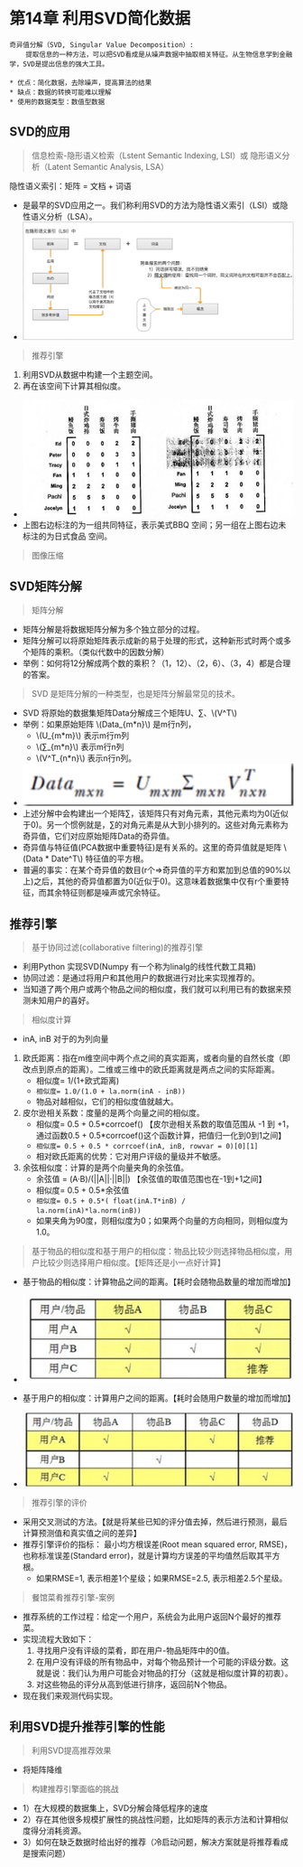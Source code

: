 # 第14章 利用SVD简化数据
<script type="text/javascript" src="http://cdn.mathjax.org/mathjax/latest/MathJax.js?config=default"></script>

```
奇异值分解（SVD, Singular Value Decomposition）:
    提取信息的一种方法，可以把SVD看成是从噪声数据中抽取相关特征。从生物信息学到金融学，SVD是提出信息的强大工具。

* 优点：简化数据，去除噪声，提高算法的结果
* 缺点：数据的转换可能难以理解
* 使用的数据类型：数值型数据
```

## SVD的应用

> 信息检索-隐形语义检索（Lstent Semantic Indexing, LSI）或 隐形语义分析（Latent Semantic Analysis, LSA）

隐性语义索引：矩阵 = 文档 + 词语
* 是最早的SVD应用之一。我们称利用SVD的方法为隐性语义索引（LSI）或隐性语义分析（LSA）。
* ![LSA举例](/images/14.SVD/使用SVD简化数据-LSI举例.png)

> 推荐引擎

1. 利用SVD从数据中构建一个主题空间。
2. 再在该空间下计算其相似度。

* ![主题空间案例1](/images/14.SVD/SVD_推荐系统_主题空间案例1.jpg)
* 上图右边标注的为一组共同特征，表示美式BBQ 空间；另一组在上图右边未标注的为日式食品 空间。

> 图像压缩



## SVD矩阵分解

> 矩阵分解

* 矩阵分解是将数据矩阵分解为多个独立部分的过程。
* 矩阵分解可以将原始矩阵表示成新的易于处理的形式，这种新形式时两个或多个矩阵的乘积。（类似代数中的因数分解）
* 举例：如何将12分解成两个数的乘积？（1，12）、（2，6）、（3，4）都是合理的答案。

> SVD 是矩阵分解的一种类型，也是矩阵分解最常见的技术。

* SVD 将原始的数据集矩阵Data分解成三个矩阵U、∑、\\(V^T\\)
* 举例：如果原始矩阵 \\(Data_{m*n}\\) 是m行n列，
    * \\(U_{m*m}\\) 表示m行m列
    * \\(∑_{m*n}\\) 表示m行n列
    * \\(V^T_{n*n}\\) 表示n行n列。
* ![SVD公式](/images/14.SVD/使用SVD简化数据-SVD公式.png)
* 上述分解中会构建出一个矩阵∑，该矩阵只有对角元素，其他元素均为0(近似于0)。另一个惯例就是，∑的对角元素是从大到小排列的。这些对角元素称为奇异值，它们对应原始矩阵Data的奇异值。
* 奇异值与特征值(PCA数据中重要特征)是有关系的。这里的奇异值就是矩阵 \\(Data * Date^T\\) 特征值的平方根。
* 普遍的事实：在某个奇异值的数目(r个=>奇异值的平方和累加到总值的90%以上)之后，其他的奇异值都置为0(近似于0)。这意味着数据集中仅有r个重要特征，而其余特征则都是噪声或冗余特征。

## 推荐引擎

> 基于协同过滤(collaborative filtering)的推荐引擎

* 利用Python 实现SVD(Numpy 有一个称为linalg的线性代数工具箱)
* 协同过滤：是通过将用户和其他用户的数据进行对比来实现推荐的。
* 当知道了两个用户或两个物品之间的相似度，我们就可以利用已有的数据来预测未知用户的喜好。

> 相似度计算

* inA, inB 对于的为列向量
1. 欧氏距离：指在m维空间中两个点之间的真实距离，或者向量的自然长度（即改点到原点的距离）。二维或三维中的欧氏距离就是两点之间的实际距离。
    * 相似度= 1/(1+欧式距离)
    * `相似度= 1.0/(1.0 + la.norm(inA - inB))`
    * 物品对越相似，它们的相似度值就越大。
2. 皮尔逊相关系数：度量的是两个向量之间的相似度。
    * 相似度= 0.5 + 0.5*corrcoef() 【皮尔逊相关系数的取值范围从 -1 到 +1，通过函数0.5 + 0.5\*corrcoef()这个函数计算，把值归一化到0到1之间】
    * `相似度= 0.5 + 0.5 * corrcoef(inA, inB, rowvar = 0)[0][1]`
    * 相对欧氏距离的优势：它对用户评级的量级并不敏感。
3. 余弦相似度：计算的是两个向量夹角的余弦值。
    * 余弦值 = (A·B)/(||A||·||B||) 【余弦值的取值范围也在-1到+1之间】
    * 相似度= 0.5 + 0.5*余弦值
    * `相似度= 0.5 + 0.5*( float(inA.T*inB) / la.norm(inA)*la.norm(inB))`
    * 如果夹角为90度，则相似度为0；如果两个向量的方向相同，则相似度为1.0。

> 基于物品的相似度和基于用户的相似度：物品比较少则选择物品相似度，用户比较少则选择用户相似度。【矩阵还是小一点好计算】

* 基于物品的相似度：计算物品之间的距离。【耗时会随物品数量的增加而增加】
* ![SVD公式](/images/14.SVD/使用SVD简化数据-基于物品相似度.png)

* 基于用户的相似度：计算用户之间的距离。【耗时会随用户数量的增加而增加】
* ![SVD公式](/images/14.SVD/使用SVD简化数据-基于用户相似度.png)

> 推荐引擎的评价

* 采用交叉测试的方法。【就是将某些已知的评分值去掉，然后进行预测，最后计算预测值和真实值之间的差异】
* 推荐引擎评价的指标： 最小均方根误差(Root mean squared error, RMSE)，也称标准误差(Standard error)，就是计算均方误差的平均值然后取其平方根。
    * 如果RMSE=1, 表示相差1个星级；如果RMSE=2.5, 表示相差2.5个星级。

> 餐馆菜肴推荐引擎-案例

* 推荐系统的工作过程：给定一个用户，系统会为此用户返回N个最好的推荐菜。
* 实现流程大致如下：
    1. 寻找用户没有评级的菜肴，即在用户-物品矩阵中的0值。
    2. 在用户没有评级的所有物品中，对每个物品预计一个可能的评级分数。这就是说：我们认为用户可能会对物品的打分（这就是相似度计算的初衷）。
    3. 对这些物品的评分从高到低进行排序，返回前N个物品。
* 现在我们来观测代码实现。

## 利用SVD提升推荐引擎的性能

> 利用SVD提高推荐效果
* 将矩阵降维

> 构建推荐引擎面临的挑战
* 1）在大规模的数据集上，SVD分解会降低程序的速度
* 2）存在其他很多规模扩展性的挑战性问题，比如矩阵的表示方法和计算相似度得分消耗资源。
* 3）如何在缺乏数据时给出好的推荐（冷启动问题，解决方案就是将推荐看成是搜索问题）
